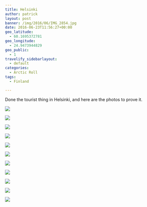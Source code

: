 ```yaml
---
title: Helsinki
author: patrick
layout: post
banner: /img/2016/06/IMG_2854.jpg
date: 2016-06-23T11:56:27+00:00
geo_latitude:
  - 60.1695372781
geo_longitude:
  - 24.9473944829
geo_public:
  - 1
travelify_sidebarlayout:
  - default
categories:
  - Arctic Roll
tags:
  - Finland

---
```

Done the tourist thing in Helsinki, and here are the photos to prove it.

![](/img/2016/06/img_2887.jpg)

![](/img/2016/06/IMG_2838.jpg)

![](/img/2016/06/img_2888.jpg)

![](/img/2016/06/img_2886.jpg)

![](/img/2016/06/IMG_2835.jpg)

![](/img/2016/06/img_2881.jpg)

![](/img/2016/06/img_2889.jpg)

![](/img/2016/06/img_2882.jpg)

![](/img/2016/06/img_2885.jpg)

![](/img/2016/06/img_2884.jpg)

![](/img/2016/06/img_2883.jpg)
  